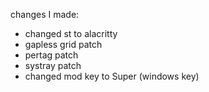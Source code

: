 changes I made:

* changed st to alacritty
* gapless grid patch
* pertag patch
* systray patch
* changed mod key to Super (windows key)
